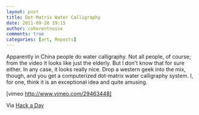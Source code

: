 ```yaml
---
layout: post
title: Dot-Matrix Water Calligraphy
date: 2011-09-28 19:15
author: coherentnoise
comments: true
categories: [art, Reposts]
---
```

Apparently in China people do water calligraphy. Not all people, of course; from the video it looks like just the elderly. But I don't know that for sure either. In any case, it looks really nice. Drop a western geek into the mix, though, and you get a computerized dot-matrix water calligraphy system. I, for one, think it is an exceptional idea and quite amusing.

[vimeo http://www.vimeo.com/29463448]

Via <a title="Water Calligraphy Tricycle on Hack a Day" href="http://hackaday.com/2011/09/26/the-water-calligraphy-tricycle/" target="_blank">Hack a Day</a>

